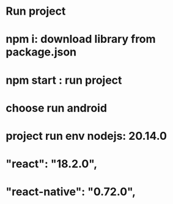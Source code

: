 # Run project 
# npm i: download library from package.json 

# npm start : run project 
# choose run android

# project run env nodejs: 20.14.0
#  "react": "18.2.0",
#  "react-native": "0.72.0",
